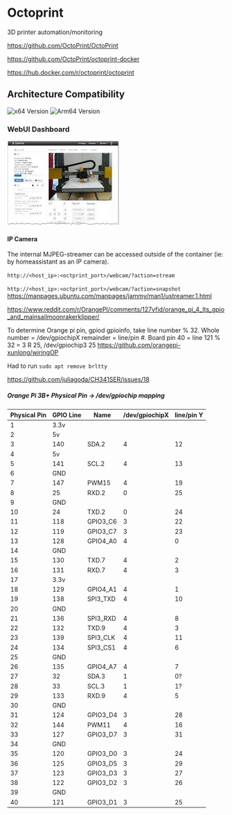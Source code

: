 # Octoprint

3D printer automation/monitoring

<https://github.com/OctoPrint/OctoPrint>

<https://github.com/OctoPrint/octoprint-docker>

<https://hub.docker.com/r/octoprint/octoprint>

## Architecture Compatibility

![x64 Version](https://img.shields.io/docker/v/octoprint/octoprint/latest?arch=amd64&label=x64) ![Arm64 Version](https://img.shields.io/docker/v/octoprint/octoprint/latest?arch=arm64&label=arm64)

### WebUI Dashboard

![Octoprint UI](../../resources/screenshots/octoprint.webp)

#### IP Camera

The internal MJPEG-streamer can be accessed outside of the container (ie: by homeassistant as an IP camera).

`http://<host_ip>:<octprint_port>/webcam/?action=stream`

`http://<host_ip>:<octprint_port>/webcam/?action=snapshot`
https://manpages.ubuntu.com/manpages/jammy/man1/ustreamer.1.html


https://www.reddit.com/r/OrangePI/comments/127vfid/orange_pi_4_lts_gpio_and_mainsailmoonrakerklipper/

To determine Orange pi pin, gpiod gpioinfo, take line number % 32. Whole number = /dev/gpiochipX remainder = line/pin #. Board pin 40 = line 121 % 32 = 3 R 25, /dev/gpiochip3 25
https://github.com/orangepi-xunlong/wiringOP

Had to run `sudo apt remove brltty`

https://github.com/juliagoda/CH341SER/issues/18

##### Orange Pi 3B+ Physical Pin -> /dev/gpiochip mapping

| Physical Pin | GPIO Line | Name     | /dev/gpiochipX | line/pin Y |
| ------------ | --------- | -------- | -------------- | ---------- |
| 1            | 3.3v      |          |                |            |
| 2            | 5v        |          |                |            |
| 3            | 140       | SDA.2    | 4              | 12         |
| 4            | 5v        |          |                |            |
| 5            | 141       | SCL.2    | 4              | 13         |
| 6            | GND       |          |                |            |
| 7            | 147       | PWM15    | 4              | 19         |
| 8            | 25        | RXD.2    | 0              | 25         |
| 9            | GND       |          |                |            |
| 10           | 24        | TXD.2    | 0              | 24         |
| 11           | 118       | GPIO3_C6 | 3              | 22         |
| 12           | 119       | GPIO3_C7 | 3              | 23         |
| 13           | 128       | GPIO4_A0 | 4              | 0          |
| 14           | GND       |          |                |            |
| 15           | 130       | TXD.7    | 4              | 2          |
| 16           | 131       | RXD.7    | 4              | 3          |
| 17           | 3.3v      |          |                |            |
| 18           | 129       | GPIO4_A1 | 4              | 1          |
| 19           | 138       | SPI3_TXD | 4              | 10         |
| 20           | GND       |          |                |            |
| 21           | 136       | SPI3_RXD | 4              | 8          |
| 22           | 132       | TXD.9    | 4              | 3          |
| 23           | 139       | SPI3_CLK | 4              | 11         |
| 24           | 134       | SPI3_CS1 | 4              | 6          |
| 25           | GND       |          |                |            |
| 26           | 135       | GPIO4_A7 | 4              | 7          |
| 27           | 32        | SDA.3    | 1              | 0?         |
| 28           | 33        | SCL.3    | 1              | 1?         |
| 29           | 133       | RXD.9    | 4              | 5          |
| 30           | GND       |          |                |            |
| 31           | 124       | GPIO3_D4 | 3              | 28         |
| 32           | 144       | PWM11    | 4              | 16         |
| 33           | 127       | GPIO3_D7 | 3              | 31         |
| 34           | GND       |          |                |            |
| 35           | 120       | GPIO3_D0 | 3              | 24         |
| 36           | 125       | GPIO3_D5 | 3              | 29         |
| 37           | 123       | GPIO3_D3 | 3              | 27         |
| 38           | 122       | GPIO3_D2 | 3              | 26         |
| 39           | GND       |          |                |            |
| 40           | 121       | GPIO3_D1 | 3              | 25         |
